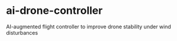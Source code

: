 # ai-drone-controller
AI-augmented flight controller to improve drone stability under wind disturbances
